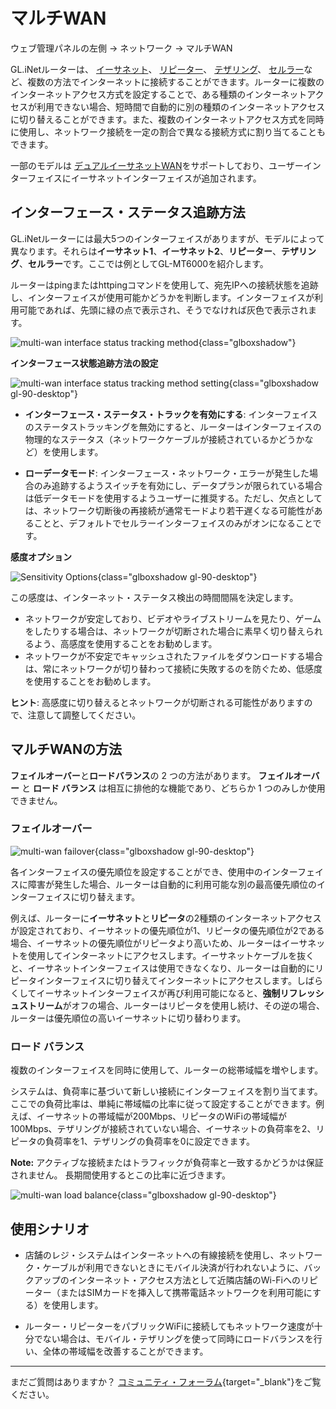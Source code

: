 # マルチWAN

ウェブ管理パネルの左側 -> ネットワーク -> マルチWAN

GL.iNetルーターは、 [イーサネット](internet_ethernet.md)、 [リピーター](internet_repeater.md)、 [テザリング](internet_tethering.md)、 [セルラー](internet_cellular.md)など、複数の方法でインターネットに接続することができます。ルーターに複数のインターネットアクセス方式を設定することで、ある種類のインターネットアクセスが利用できない場合、短時間で自動的に別の種類のインターネットアクセスに切り替えることができます。また、複数のインターネットアクセス方式を同時に使用し、ネットワーク接続を一定の割合で異なる接続方式に割り当てることもできます。

一部のモデルは [デュアルイーサネットWAN](dual-ethernet_wan.md)をサポートしており、ユーザーインターフェイスにイーサネットインターフェイスが追加されます。

## インターフェース・ステータス追跡方法

GL.iNetルーターには最大5つのインターフェイスがありますが、モデルによって異なります。それらは**イーサネット1**、**イーサネット2**、**リピーター**、**テザリング**、**セルラー**です。ここでは例としてGL-MT6000を紹介します。

ルーターはpingまたはhttpingコマンドを使用して、宛先IPへの接続状態を追跡し、インターフェイスが使用可能かどうかを判断します。インターフェイスが利用可能であれば、先頭に緑の点で表示され、そうでなければ灰色で表示されます。

![multi-wan interface status tracking method](https://static.gl-inet.com/docs/router/en/4/interface_guide/multi-wan/interface_status_track.png){class="glboxshadow"}

**インターフェース状態追跡方法の設定**

![multi-wan interface status tracking method setting](https://static.gl-inet.com/docs/router/en/4/interface_guide/multi-wan/interface_status_track_setting.png){class="glboxshadow gl-90-desktop"}

- **インターフェース・ステータス・トラックを有効にする**: インターフェイスのステータストラッキングを無効にすると、ルーターはインターフェイスの物理的なステータス（ネットワークケーブルが接続されているかどうかなど）を使用します。

- **ローデータモード**: インターフェース・ネットワーク・エラーが発生した場合のみ追跡するようスイッチを有効にし、データプランが限られている場合は低データモードを使用するようユーザーに推奨する。ただし、欠点としては、ネットワーク切断後の再接続が通常モードより若干遅くなる可能性があることと、デフォルトでセルラーインターフェイスのみがオンになることです。

**感度オプション**

![Sensitivity Options](https://static.gl-inet.com/docs/router/en/4/interface_guide/multi-wan/sensitivity_options.png){class="glboxshadow gl-90-desktop"}

この感度は、インターネット・ステータス検出の時間間隔を決定します。

- ネットワークが安定しており、ビデオやライブストリームを見たり、ゲームをしたりする場合は、ネットワークが切断された場合に素早く切り替えられるよう、高感度を使用することをお勧めします。
- ネットワークが不安定でキャッシュされたファイルをダウンロードする場合は、常にネットワークが切り替わって接続に失敗するのを防ぐため、低感度を使用することをお勧めします。

**ヒント**: 高感度に切り替えるとネットワークが切断される可能性がありますので、注意して調整してください。

## マルチWANの方法

**フェイルオーバー**と**ロードバランス**の 2 つの方法があります。 **フェイルオーバー** と **ロード バランス** は相互に排他的な機能であり、どちらか 1 つのみしか使用できません。

### フェイルオーバー

![multi-wan failover](https://static.gl-inet.com/docs/router/en/4/interface_guide/multi-wan/multi-wan_mode_failover.png){class="glboxshadow gl-90-desktop"}

各インターフェイスの優先順位を設定することができ、使用中のインターフェイスに障害が発生した場合、ルーターは自動的に利用可能な別の最高優先順位のインターフェイスに切り替えます。

例えば、ルーターに**イーサネット**と**リピータ**の2種類のインターネットアクセスが設定されており、イーサネットの優先順位が1、リピータの優先順位が2である場合、イーサネットの優先順位がリピータより高いため、ルーターはイーサネットを使用してインターネットにアクセスします。イーサネットケーブルを抜くと、イーサネットインターフェイスは使用できなくなり、ルーターは自動的にリピータインターフェイスに切り替えてインターネットにアクセスします。しばらくしてイーサネットインターフェイスが再び利用可能になると、**強制リフレッシュストリーム**がオフの場合、ルーターはリピータを使用し続け、その逆の場合、ルーターは優先順位の高いイーサネットに切り替わります。

### ロード バランス

複数のインターフェイスを同時に使用して、ルーターの総帯域幅を増やします。

システムは、負荷率に基づいて新しい接続にインターフェイスを割り当てます。ここでの負荷比率は、単純に帯域幅の比率に従って設定することができます。例えば、イーサネットの帯域幅が200Mbps、リピータのWiFiの帯域幅が100Mbps、テザリングが接続されていない場合、イーサネットの負荷率を2、リピータの負荷率を1、テザリングの負荷率を0に設定できます。


**Note:** アクティブな接続またはトラフィックが負荷率と一致するかどうかは保証されません。 長期間使用するとこの比率に近づきます。

![multi-wan load balance](https://static.gl-inet.com/docs/router/en/4/interface_guide/multi-wan/multi-wan_mode_load_balance.png){class="glboxshadow gl-90-desktop"}

## 使用シナリオ

* 店舗のレジ・システムはインターネットへの有線接続を使用し、ネットワーク・ケーブルが利用できないときにモバイル決済が行われないように、バックアップのインターネット・アクセス方法として近隣店舗のWi-Fiへのリピーター（またはSIMカードを挿入して携帯電話ネットワークを利用可能にする）を使用します。

* ルーター・リピーターをパブリックWiFiに接続してもネットワーク速度が十分でない場合は、モバイル・テザリングを使って同時にロードバランスを行い、全体の帯域幅を改善することができます。

---

まだご質問はありますか？ [コミュニティ・フォーラム](https://forum.gl-inet.com){target="_blank"}をご覧ください。
